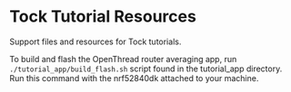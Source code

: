 # Tock Tutorial Resources

Support files and resources for Tock tutorials.

To build and flash the OpenThread router averaging app, run `./tutorial_app/build_flash.sh` 
script found in the tutorial_app directory. Run this command with the nrf52840dk attached
to your machine.
